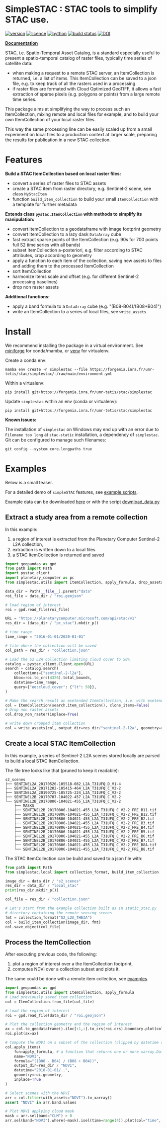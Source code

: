 # SimpleSTAC : STAC tools to simplify STAC use.

[![version](https://img.shields.io/gitlab/v/tag/10090?gitlab_url=https%3A%2F%2Fforgemia.inra.fr&label=version&color=green)](https://forgemia.inra.fr/umr-tetis/stac/simplestac)
[![licence](https://img.shields.io/badge/Licence-GPL--3-blue.svg)](https://www.r-project.org/Licenses/GPL-3)
[![python](https://img.shields.io/badge/Python-3-blue.svg)](https://www.python.org)
[![build status](https://forgemia.inra.fr/umr-tetis/stac/simplestac/badges/main/pipeline.svg)](https://forgemia.inra.fr/umr-tetis/stac/simplestac/pipelines/main/latest)
[![DOI](https://zenodo.org/badge/DOI/10.5281/zenodo.13738413.svg)](https://doi.org/10.5281/zenodo.13738413)

__[Documentation](https://umr-tetis.pages.mia.inra.fr/stac/simplestac)__

STAC, i.e. Spatio-Temporal Asset Catalog, is a standard especially useful to present a spatio-temporal catalog of raster files,
typically time series of satellite data:
- when making a request to a remote STAC server, an ItemCollection is returned, i.e. a list of items. 
  This ItemCollection can be saved to a json file, e.g. to keep track of all the rasters used in a processing.
- if raster files are formated with Cloud Optimized GeoTIFF, it allows a fast extraction of sparse pixels
  (e.g. polygons or points) from a large remote time series.

This package aims at simplifying the way to process such an ItemCollection,
mixing remote and local files for example, 
and to build your own ItemCollection of your local raster files.

This way the same processing line can be easily scaled up from a small experiment on local files
to a production context at larger scale, preparing the results for publication in a new STAC collection.

# Features

__Build a STAC ItemCollection based on local raster files:__

- convert a series of raster files to STAC assets
- create a STAC item from raster directory, e.g. Sentinel-2 scene, see class `MyStacItem` 
- function `build_item_collection` to build your small `ItemCollection` with a template for further metadata
  
__Extends class `pystac.ItemCollection` with methods to simplify its manipulation:__

- convert ItemCollection to a geodataframe with image footprint geometry
- convert ItemCollection to a lazy dask `DataArray` cube
- fast extract sparse points of the ItemCollection (e.g. 90s for 700 points full S2 time series with all bands)
- subset ItemCollection a-posteriori, e.g. filter according to STAC attributes, crop according to geometry
- apply a function to each item of the collection, saving new assets to files and adding them to the processed ItemCollection
- sort ItemCollection
- harmonize items scale and offset (e.g. for different Sentinel-2 processing baselines)
- drop non raster assets


__Additional functions:__

- apply a band formula to a `DataArray` cube (e.g. "(B08-B04)/(B08+B04)")
- write an ItemCollection to a series of local files, see `write_assets`


# Install

We recommend installing the package in a virtual environment. See
[miniforge](https://github.com/conda-forge/miniforge) for conda/mamba, or 
[venv](https://docs.python.org/3/library/venv.html) for virtualenv.


Create a conda env:
```shell
mamba env create -n simplestac --file https://forgemia.inra.fr/umr-tetis/stac/simplestac/-/raw/main/environment.yml
```

Within a virtualenv:
```shell
pip install git+https://forgemia.inra.fr/umr-tetis/stac/simplestac
```

Update `simplestac` within an env (conda or virtualenv):
```shell
pip install git+https://forgemia.inra.fr/umr-tetis/stac/simplestac
```

__Known issues:__

The installation of `simplestac` on Windows may end up with an error due to `Filename too long` at `stac-static` installation,
a dependency of `simplestac`. Git can be configured to manage such filenames:
```shell
git config --system core.longpaths true
```

# Examples

Below is a small teaser.

For a detailed demo of `simpleSTAC` features, see [example scripts](https://forgemia.inra.fr/umr-tetis/stac/simplestac/-/blob/main/examples).

Example data can be downloaded [here](https://gitlab.com/fordead/fordead_data/-/archive/main/fordead_data-main.zip) or with the script [download_data.py](https://forgemia.inra.fr/umr-tetis/stac/simplestac/-/blob/main/examples/download_data.py?ref_type=heads)

## Extract a study area from a remote collection

In this example:
1. a region of interest is extracted from
the Planetary Computer Sentinel-2 L2A collection,
1. extraction is written down to a local files
1. a STAC ItemCollection is returned and saved

```python
import geopandas as gpd 
from path import Path
import pystac_client
import planetary_computer as pc
from simplestac.utils import ItemCollection, apply_formula, drop_assets_without_proj

data_dir = Path(__file__).parent/"data"
roi_file = data_dir / "roi.geojson"

# load region of interest
roi = gpd.read_file(roi_file)

URL = "https://planetarycomputer.microsoft.com/api/stac/v1"
res_dir = (data_dir / "pc_stac").mkdir_p()

# time range
time_range = "2016-01-01/2020-01-01"

# file where the collection will be saved
col_path = res_dir / "collection.json"

# Load the S2 L2A collection limiting cloud cover to 50%
catalog = pystac_client.Client.open(URL)
search = catalog.search(
    collections=["sentinel-2-l2a"],
    bbox=roi.to_crs(4326).total_bounds,
    datetime=time_range,
    query={"eo:cloud_cover": {"lt": 50}},
)

# Make the search result an exetended ItemCollection, i.e. with exetended methods
col = ItemCollection(search.item_collection(), clone_items=False)
# Drop non raster assets
col.drop_non_raster(inplace=True)

# write down cropped item collection
col = write_assets(col, output_dir=res_dir/"sentinel-2-l2a", geometry=roi)
```

## Create a local STAC ItemCollection

In this example, a series of Sentinel-2 L2A scenes stored locally are parsed to build
a local STAC ItemCollection.

The file tree looks like that (pruned to keep it readable):
```shell
s2_scenes
├── SENTINEL2A_20170526-105518-082_L2A_T31UFQ_D_V1-4
├── SENTINEL2A_20171202-105415-464_L2A_T31UFQ_C_V2-2
├── SENTINEL2A_20190725-105725-224_L2A_T31UFQ_C_V2-2
├── SENTINEL2B_20170707-104022-457_L2A_T31UFQ_C_V2-2
└── SENTINEL2B_20170806-104021-455_L2A_T31UFQ_C_V2-2
    ├── MASKS
    ├── SENTINEL2B_20170806-104021-455_L2A_T31UFQ_C_V2-2_FRE_B11.tif
    ├── SENTINEL2B_20170806-104021-455_L2A_T31UFQ_C_V2-2_FRE_B12.tif
    ├── SENTINEL2B_20170806-104021-455_L2A_T31UFQ_C_V2-2_FRE_B2.tif
    ├── SENTINEL2B_20170806-104021-455_L2A_T31UFQ_C_V2-2_FRE_B3.tif
    ├── SENTINEL2B_20170806-104021-455_L2A_T31UFQ_C_V2-2_FRE_B4.tif
    ├── SENTINEL2B_20170806-104021-455_L2A_T31UFQ_C_V2-2_FRE_B5.tif
    ├── SENTINEL2B_20170806-104021-455_L2A_T31UFQ_C_V2-2_FRE_B6.tif
    ├── SENTINEL2B_20170806-104021-455_L2A_T31UFQ_C_V2-2_FRE_B7.tif
    ├── SENTINEL2B_20170806-104021-455_L2A_T31UFQ_C_V2-2_FRE_B8A.tif
    └── SENTINEL2B_20170806-104021-455_L2A_T31UFQ_C_V2-2_FRE_B8.tif
```

The STAC ItemCollection can be build and saved to a json file with:
```python
from path import Path
from simplestac.local import collection_format, build_item_collection

image_dir = data_dir / "s2_scenes"
res_dir = data_dir / "local_stac"
print(res_dir.mkdir_p())

col_file = res_dir / "collection.json"

# Let's start from the example collection built as in static_stac.py
# directory containing the remote sensing scenes
fmt = collection_format("S2_L2A_THEIA")
col = build_item_collection(image_dir, fmt)
col.save_object(col_file)
```

## Process the ItemCollection

After executing previous code, the following:

1. plot a region of interest over a the ItemCollection footprint,
1. computes NDVI over a collection subset and plots it.

The same could be done with a remote item collection, see [examples](https://forgemia.inra.fr/umr-tetis/stac/simplestac/-/blob/main/examples).

```python
import geopandas as gpd
from simplestac.utils import ItemCollection, apply_formula
# Load previously saved item collection
col = ItemCollection.from_file(col_file)

# Load the region of interest
roi = gpd.read_file(data_dir / "roi.geojson")

# Plot the collection geometry and the region of interest
ax = col.to_geodataframe().iloc[:1,:].to_crs(roi.crs).boundary.plot(color="red")
roi.plot(ax=ax)

# Compute the NDVI on a subset of the collection (clipped by datetime and geometry). Each NDVI raster is written in a local COG file and inserted in item assets in order to avoid memory overflow.
col.apply_items(
    fun=apply_formula, # a function that returns one or more xarray.DataArray
    name="NDVI",
    formula="((B08 - B04) / (B08 + B04))",
    output_dir=res_dir / "NDVI",
    datetime="2018-01-01/..",
    geometry=roi.geometry,
    inplace=True
)

# Select scenes with the NDVI
arr = col.filter(with_assets="NDVI").to_xarray()
assert "NDVI" in arr.band.values

# Plot NDVI applying cloud mask
mask = arr.sel(band="CLM") > 0
arr.sel(band="NDVI").where(~mask).isel(time=range(4)).plot(col="time", col_wrap=2)
```

